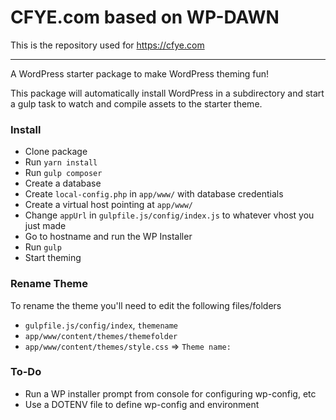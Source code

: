 # CFYE.com based on WP-DAWN

This is the repository used for https://cfye.com

---

A WordPress starter package to make WordPress theming fun! 

This package will automatically install WordPress in a subdirectory and start a gulp task to watch and compile assets to the starter theme.

### Install
* Clone package
* Run `yarn install`
* Run `gulp composer`
* Create a database
* Create `local-config.php` in `app/www/` with database credentials
* Create a virtual host pointing at `app/www/`
* Change `appUrl` in `gulpfile.js/config/index.js` to whatever vhost you just made
* Go to hostname and run the WP Installer
* Run `gulp`
* Start theming

### Rename Theme
To rename the theme you'll need to edit the following files/folders
* `gulpfile.js/config/index`, `themename`
* `app/www/content/themes/themefolder`
* `app/www/content/themes/style.css` => `Theme name:`

### To-Do
* Run a WP installer prompt from console for configuring wp-config, etc
* Use a DOTENV file to define wp-config and environment
